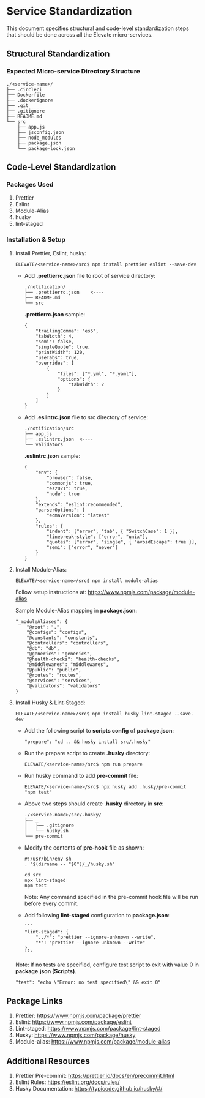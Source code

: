 # Service Standardization

This document specifies structural and code-level standardization steps that should be done across all the Elevate micro-services.

## Structural Standardization

### **Expected Micro-service Directory Structure**

```
./<service-name>/
├── .circleci
├── Dockerfile
├── .dockerignore
├── .git
├── .gitignore
├── README.md
└── src
    ├── app.js
    ├── jsconfig.json
    ├── node_modules
    ├── package.json
    └── package-lock.json
```

## Code-Level Standardization

### **Packages Used**

1. Prettier
2. Eslint
3. Module-Alias
4. husky
5. lint-staged

### **Installation & Setup**

1.  Install Prettier, Eslint, husky:

    ```
    ELEVATE/<service-name>/src$ npm install prettier eslint --save-dev
    ```

    -   Add **.prettierrc.json** file to root of service directory:

        ```
        ./notification/
        ├── .prettierrc.json    <----
        ├── README.md
        └── src
        ```

        **.prettierrc.json** sample:

        ```
        {
            "trailingComma": "es5",
            "tabWidth": 4,
            "semi": false,
            "singleQuote": true,
            "printWidth": 120,
            "useTabs": true,
            "overrides": [
                {
                    "files": ["*.yml", "*.yaml"],
                    "options": {
                        "tabWidth": 2
                    }
                }
            ]
        }
        ```

    -   Add **.eslintrc.json** file to src directory of service:

        ```
        ./notification/src
        ├── app.js
        ├── .eslintrc.json  <----
        └── validators
        ```

        **.eslintrc.json** sample:

        ```
        {
            "env": {
                "browser": false,
                "commonjs": true,
                "es2021": true,
                "node": true
            },
            "extends": "eslint:recommended",
            "parserOptions": {
                "ecmaVersion": "latest"
            },
            "rules": {
                "indent": ["error", "tab", { "SwitchCase": 1 }],
                "linebreak-style": ["error", "unix"],
                "quotes": ["error", "single", { "avoidEscape": true }],
                "semi": ["error", "never"]
            }
        }
        ```

2.  Install Module-Alias:

    ```
    ELEVATE/<service-name>/src$ npm install module-alias
    ```

    Follow setup instructions at: https://www.npmjs.com/package/module-alias

    Sample Module-Alias mapping in **package.json**:

    ```
    "_moduleAliases": {
    	"@root": ".",
    	"@configs": "configs",
    	"@constants": "constants",
    	"@controllers": "controllers",
    	"@db": "db",
    	"@generics": "generics",
    	"@health-checks": "health-checks",
    	"@middlewares": "middlewares",
    	"@public": "public",
    	"@routes": "routes",
    	"@services": "services",
    	"@validators": "validators"
    }
    ```

3.  Install Husky & Lint-Staged:

    ```
    ELEVATE/<service-name>/src$ npm install husky lint-staged --save-dev
    ```

    -   Add the following script to **scripts config** of **package.json**:

        ```
        "prepare": "cd .. && husky install src/.husky"
        ```

    -   Run the prepare script to create **.husky** directory:

        ```
        ELEVATE/<service-name>/src$ npm run prepare
        ```

    -   Run husky command to add **pre-commit** file:

        ```
        ELEVATE/<service-name>/src$ npx husky add .husky/pre-commit "npm test"
        ```

    -   Above two steps should create **.husky** directory in **src**:

        ```
        ./<service-name>/src/.husky/
        ├── _
        │   ├── .gitignore
        │   └── husky.sh
        └── pre-commit
        ```

    -   Modify the contents of **pre-hook** file as shown:

        ```
        #!/usr/bin/env sh
        . "$(dirname -- "$0")/_/husky.sh"

        cd src
        npx lint-staged
        npm test

        ```

        Note: Any command specified in the pre-commit hook file will be run before every commit.

    -   Add following **lint-staged** configuration to **package.json**:

            ```
            "lint-staged": {
                "../*": "prettier --ignore-unknown --write",
                "*": "prettier --ignore-unknown --write"
            },
            ```

    Note: If no tests are specified, configure test script to exit with value 0 in **package.json (Scripts)**.

    ```
    "test": "echo \"Error: no test specified\" && exit 0"
    ```

## Package Links

1. Prettier: https://www.npmjs.com/package/prettier
2. Eslint: https://www.npmjs.com/package/eslint
3. Lint-staged: https://www.npmjs.com/package/lint-staged
4. Husky: https://www.npmjs.com/package/husky
5. Module-alias: https://www.npmjs.com/package/module-alias

## Additional Resources

1. Prettier Pre-commit: https://prettier.io/docs/en/precommit.html
2. Eslint Rules: https://eslint.org/docs/rules/
3. Husky Documentation: https://typicode.github.io/husky/#/
